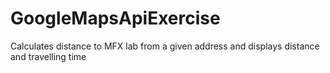 # GoogleMapsApiExercise
Calculates distance to MFX lab from a given address and displays distance and travelling time
